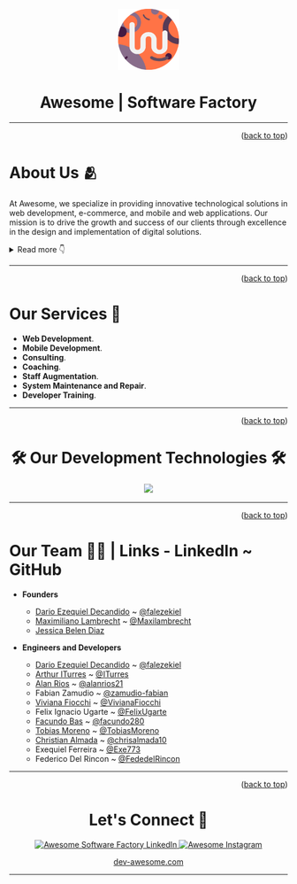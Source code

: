 <a name="readme-top"></a>

<div align="center">
    <img src="../assets/awesome.logo.png" alt="Awesome round logo" width="110"  height="auto" />
    <h1>Awesome | Software Factory</h1>
</div>

---

<p align="right">(<a href="#readme-top">back to top</a>)</p>

# About Us 🫂

At Awesome, we specialize in providing innovative technological solutions in web development, e-commerce, and mobile and web applications. Our mission is to drive the growth and success of our clients through excellence in the design and implementation of digital solutions.

<details>
  <summary>Read more 👇</summary>
  
  Our services include custom web platform and mobile app development, user experience optimization, and complex system integration. We also offer expert consultancy and business coaching for programmers and other roles within the organizational hierarchy, helping to optimize processes and empower internal talent.

  Understanding that each project is unique, we are dedicated to delivering tailored solutions that align with the specific needs and goals of each client. Additionally, we offer the option to expand our clients' teams by assigning one of our talented programmers, ensuring seamless integration and continuous, efficient workflow.

  At Awesome, we are fueled by a passion for technology and a commitment to excellence. Let us be your technology partner and elevate your vision to the next level.

</details>

---

<p align="right">(<a href="#readme-top">back to top</a>)</p>

# Our Services 🚀

- **Web Development**.
- **Mobile Development**.
- **Consulting**.
- **Coaching**.
- **Staff Augmentation**.
- **System Maintenance and Repair**.
- **Developer Training**.

---

<p align="right">(<a href="#readme-top">back to top</a>)</p>

<h1 align="center">🛠️ Our Development Technologies 🛠️</h1>

<p align="center">
    <img src="https://skillicons.dev/icons?i=typescript,javascript,angular,rxjs,react,redux,astro,flutter,css,sass,html,bootstrap,nodejs,nest,php,ruby,rails,cs,net,wordpress,mysql,mongodb,postgresql,aws,firebase" />
</p>

---

<p align="right">(<a href="#readme-top">back to top</a>)</p>

# Our Team 🧑‍💻 | Links - LinkedIn ~ GitHub

- **Founders**
  - [Dario Ezequiel Decandido](https://www.linkedin.com/in/dario-ezequiel-decandido/) ~ [@falezekiel](https://github.com/falezekiel)
  - [Maximiliano Lambrecht](https://www.linkedin.com/in/maximiliano-lambrecht-428965115/) ~ [@Maxilambrecht](https://github.com/Maxilambrecht)
  - [Jessica Belen Diaz](https://www.linkedin.com/in/jessica--diaz/)

- **Engineers and Developers**
  - [Dario Ezequiel Decandido](https://www.linkedin.com/in/dario-ezequiel-decandido/) ~ [@falezekiel](https://github.com/falezekiel)
  - [Arthur ITurres](https://www.linkedin.com/in/arthuriturres/) ~ [@ITurres](https://github.com/ITurres)
  - [Alan Rios](https://www.linkedin.com/in/alan-rios/) ~ [@alanrios21](https://github.com/alanrios21)
  - Fabian Zamudio ~ [@zamudio-fabian](https://github.com/zamudio-fabian)
  - [Viviana Fiocchi](https://www.linkedin.com/in/viviana-fiocchi-321a43102/) ~ [@VivianaFiocchi](https://github.com/VivianaFiocchi)
  - Felix Ignacio Ugarte ~ [@FelixUgarte](https://github.com/FelixUgarte)
  - [Facundo Bas](https://www.linkedin.com/in/facundo-bas-a356a21b0/) ~ [@facundo280](https://github.com/facundo280)
  - [Tobias Moreno](https://www.linkedin.com/in/tobiasmoreno/) ~ [@TobiasMoreno](https://github.com/TobiasMoreno)
  - [Christian Almada](https://www.linkedin.com/in/christian-almada-b1637a21a/) ~ [@chrisalmada10](https://github.com/chrisalmada10)
  - Exequiel Ferreira ~ [@Exe773](https://github.com/Exe773)
  - Federico Del Rincon ~ [@FededelRincon](https://github.com/FededelRincon)

---

<p align="right">(<a href="#readme-top">back to top</a>)</p>

<h1 align="center">Let's Connect 🤝</h1>

<p align="center">
    <a href="https://www.linkedin.com/company/awesome-ar/posts/?feedView=all">
        <img src="https://img.shields.io/badge/Awesome%20.%20ar-0077B5?style=for-the-badge&logo=linkedin&logoColor=white" alt="Awesome Software Factory LinkedIn" />
    </a>
    <a href="https://www.instagram.com/awesome.arg?igsh=MXF4N2Y5eWlqY3U0ZQ==">
        <img src="https://img.shields.io/badge/awesome%20arg-E4405F?style=for-the-badge&logo=instagram&logoColor=white" alt="Awesome Instagram" />
    </a>
</p>

<p align="center">
    <a href="https://dev-awesome.com/">
        dev-awesome.com
    </a>
</p>

---
